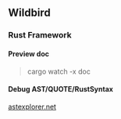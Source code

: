 
## Wildbird 
### Rust Framework

#### Preview doc
> cargo watch -x  doc

#### Debug AST/QUOTE/RustSyntax

[astexplorer.net](https://astexplorer.net/)